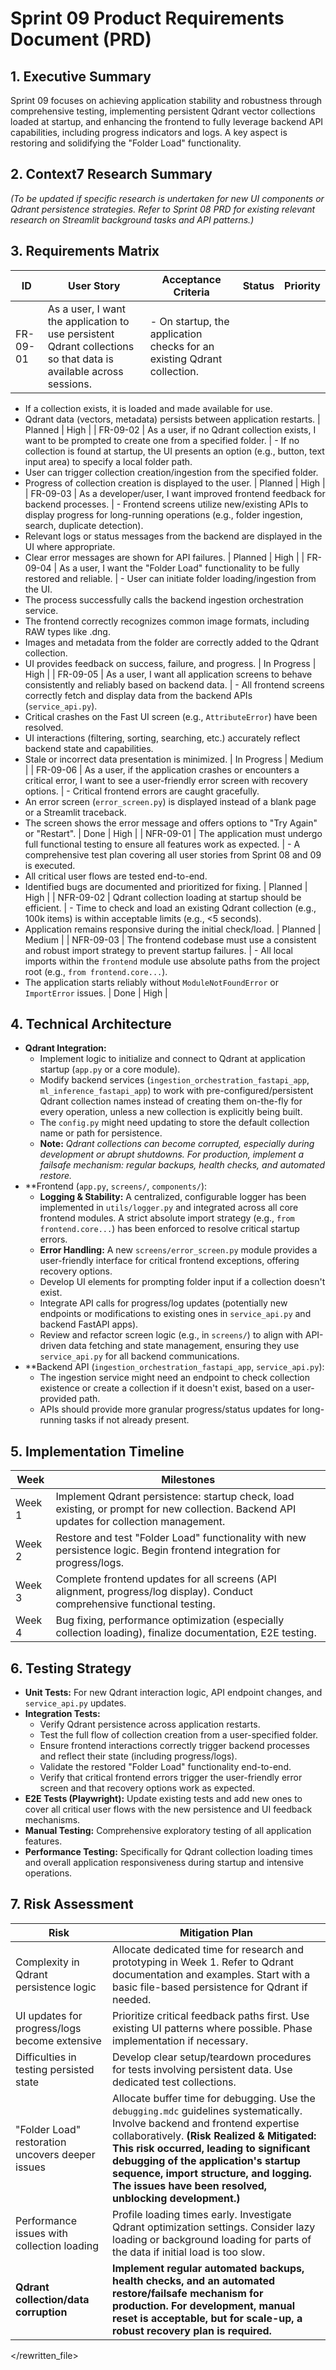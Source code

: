 # Sprint 09 Product Requirements Document (PRD)

## 1. Executive Summary
Sprint 09 focuses on achieving application stability and robustness through comprehensive testing, implementing persistent Qdrant vector collections loaded at startup, and enhancing the frontend to fully leverage backend API capabilities, including progress indicators and logs. A key aspect is restoring and solidifying the "Folder Load" functionality.

## 2. Context7 Research Summary
*(To be updated if specific research is undertaken for new UI components or Qdrant persistence strategies. Refer to Sprint 08 PRD for existing relevant research on Streamlit background tasks and API patterns.)*

## 3. Requirements Matrix
| ID        | User Story                                                                                                | Acceptance Criteria                                                                                                                                                                                                                                                           | Status    | Priority |
|-----------|-----------------------------------------------------------------------------------------------------------|-----------------------------------------------------------------------------------------------------------------------------------------------------------------------------------------------------------------------------------------------------------------------------|-----------|----------|
| FR-09-01  | As a user, I want the application to use persistent Qdrant collections so that data is available across sessions. | - On startup, the application checks for an existing Qdrant collection.
- If a collection exists, it is loaded and made available for use.
- Qdrant data (vectors, metadata) persists between application restarts.                                                                | Planned   | High     |
| FR-09-02  | As a user, if no Qdrant collection exists, I want to be prompted to create one from a specified folder.      | - If no collection is found at startup, the UI presents an option (e.g., button, text input area) to specify a local folder path.
- User can trigger collection creation/ingestion from the specified folder.
- Progress of collection creation is displayed to the user.        | Planned   | High     |
| FR-09-03  | As a developer/user, I want improved frontend feedback for backend processes.                               | - Frontend screens utilize new/existing APIs to display progress for long-running operations (e.g., folder ingestion, search, duplicate detection).
- Relevant logs or status messages from the backend are displayed in the UI where appropriate.
- Clear error messages are shown for API failures. | Planned   | High     |
| FR-09-04  | As a user, I want the "Folder Load" functionality to be fully restored and reliable.                        | - User can initiate folder loading/ingestion from the UI.
- The process successfully calls the backend ingestion orchestration service.
- The frontend correctly recognizes common image formats, including RAW types like .dng.
- Images and metadata from the folder are correctly added to the Qdrant collection.
- UI provides feedback on success, failure, and progress.          | In Progress | High     |
| FR-09-05  | As a user, I want all application screens to behave consistently and reliably based on backend data.        | - All frontend screens correctly fetch and display data from the backend APIs (`service_api.py`).
- Critical crashes on the Fast UI screen (e.g., `AttributeError`) have been resolved.
- UI interactions (filtering, sorting, searching, etc.) accurately reflect backend state and capabilities.
- Stale or incorrect data presentation is minimized.            | In Progress   | Medium   |
| FR-09-06  | As a user, if the application crashes or encounters a critical error, I want to see a user-friendly error screen with recovery options. | - Critical frontend errors are caught gracefully.
- An error screen (`error_screen.py`) is displayed instead of a blank page or a Streamlit traceback.
- The screen shows the error message and offers options to "Try Again" or "Restart". | Done | High     |
| NFR-09-01 | The application must undergo full functional testing to ensure all features work as expected.             | - A comprehensive test plan covering all user stories from Sprint 08 and 09 is executed.
- All critical user flows are tested end-to-end.
- Identified bugs are documented and prioritized for fixing.                                                                           | Planned   | High     |
| NFR-09-02 | Qdrant collection loading at startup should be efficient.                                                   | - Time to check and load an existing Qdrant collection (e.g., 100k items) is within acceptable limits (e.g., <5 seconds).
- Application remains responsive during the initial check/load.                                               | Planned   | Medium   |
| NFR-09-03 | The frontend codebase must use a consistent and robust import strategy to prevent startup failures.        | - All local imports within the `frontend` module use absolute paths from the project root (e.g., `from frontend.core...`).
- The application starts reliably without `ModuleNotFoundError` or `ImportError` issues. | Done | High     |

## 4. Technical Architecture
-   **Qdrant Integration:**
    -   Implement logic to initialize and connect to Qdrant at application startup (`app.py` or a core module).
    -   Modify backend services (`ingestion_orchestration_fastapi_app`, `ml_inference_fastapi_app`) to work with pre-configured/persistent Qdrant collection names instead of creating them on-the-fly for every operation, unless a new collection is explicitly being built.
    -   The `config.py` might need updating to store the default collection name or path for persistence.
    -   **Note:** _Qdrant collections can become corrupted, especially during development or abrupt shutdowns. For production, implement a failsafe mechanism: regular backups, health checks, and automated restore._
-   **Frontend (`app.py`, `screens/`, `components/`):
    -   **Logging & Stability:** A centralized, configurable logger has been implemented in `utils/logger.py` and integrated across all core frontend modules. A strict absolute import strategy (e.g., `from frontend.core...`) has been enforced to resolve critical startup errors.
    -   **Error Handling:** A new `screens/error_screen.py` module provides a user-friendly interface for critical frontend exceptions, offering recovery options.
    -   Develop UI elements for prompting folder input if a collection doesn't exist.
    -   Integrate API calls for progress/log updates (potentially new endpoints or modifications to existing ones in `service_api.py` and backend FastAPI apps).
    -   Review and refactor screen logic (e.g., in `screens/`) to align with API-driven data fetching and state management, ensuring they use `service_api.py` for all backend communications.
-   **Backend API (`ingestion_orchestration_fastapi_app`, `service_api.py`):
    -   The ingestion service might need an endpoint to check collection existence or create a collection if it doesn't exist, based on a user-provided path.
    -   APIs should provide more granular progress/status updates for long-running tasks if not already present.

## 5. Implementation Timeline
| Week   | Milestones                                                                                                                               |
|--------|------------------------------------------------------------------------------------------------------------------------------------------|
| Week 1 | Implement Qdrant persistence: startup check, load existing, or prompt for new collection. Backend API updates for collection management. |
| Week 2 | Restore and test "Folder Load" functionality with new persistence logic. Begin frontend integration for progress/logs.                     |
| Week 3 | Complete frontend updates for all screens (API alignment, progress/log display). Conduct comprehensive functional testing.                 |
| Week 4 | Bug fixing, performance optimization (especially collection loading), finalize documentation, E2E testing.                               |

## 6. Testing Strategy
-   **Unit Tests:** For new Qdrant interaction logic, API endpoint changes, and `service_api.py` updates.
-   **Integration Tests:**
    -   Verify Qdrant persistence across application restarts.
    -   Test the full flow of collection creation from a user-specified folder.
    -   Ensure frontend interactions correctly trigger backend processes and reflect their state (including progress/logs).
    -   Validate the restored "Folder Load" functionality end-to-end.
    -   Verify that critical frontend errors trigger the user-friendly error screen and that recovery options work as expected.
-   **E2E Tests (Playwright):** Update existing tests and add new ones to cover all critical user flows with the new persistence and UI feedback mechanisms.
-   **Manual Testing:** Comprehensive exploratory testing of all application features.
-   **Performance Testing:** Specifically for Qdrant collection loading times and overall application responsiveness during startup and intensive operations.

## 7. Risk Assessment
| Risk                                            | Mitigation Plan                                                                                                                                                              |
|-------------------------------------------------|------------------------------------------------------------------------------------------------------------------------------------------------------------------------------|
| Complexity in Qdrant persistence logic          | Allocate dedicated time for research and prototyping in Week 1. Refer to Qdrant documentation and examples. Start with a basic file-based persistence for Qdrant if needed. |
| UI updates for progress/logs become extensive   | Prioritize critical feedback paths first. Use existing UI patterns where possible. Phase implementation if necessary.                                                      |
| Difficulties in testing persisted state         | Develop clear setup/teardown procedures for tests involving persistent data. Use dedicated test collections.                                                               |
| "Folder Load" restoration uncovers deeper issues | Allocate buffer time for debugging. Use the `debugging.mdc` guidelines systematically. Involve backend and frontend expertise collaboratively. **(Risk Realized & Mitigated: This risk occurred, leading to significant debugging of the application's startup sequence, import structure, and logging. The issues have been resolved, unblocking development.)**                            |
| Performance issues with collection loading      | Profile loading times early. Investigate Qdrant optimization settings. Consider lazy loading or background loading for parts of the data if initial load is too slow.         |
| **Qdrant collection/data corruption**           | **Implement regular automated backups, health checks, and an automated restore/failsafe mechanism for production. For development, manual reset is acceptable, but for scale-up, a robust recovery plan is required.** |

</rewritten_file> 